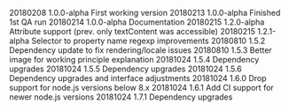 20180208 1.0.0-alpha First working version
20180213 1.0.0-alpha Finished 1st QA run
20180214 1.0.0-alpha Documentation
20180215 1.2.0-alpha Attribute support (prev. only textContent was accessible)
20180215 1.2.1-alpha Selector to property name regexp improvements
20180810 1.5.2 Dependency update to fix rendering/locale issues
20180810 1.5.3 Better image for working principle explanation
20181024 1.5.4 Dependency upgrades
20181024 1.5.5 Dependency upgrades
20181024 1.5.6 Dependency upgrades and interface adjustments
20181024 1.6.0 Drop support for node.js versions below 8.x
20181024 1.6.1 Add CI support for  newer node.js versions
20181024 1.7.1 Dependency upgrades
